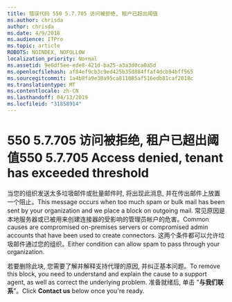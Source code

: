 ```yaml
---
title: 错误代码 550 5.7.705 访问被拒绝, 租户已超出阈值
ms.author: chrisda
author: chrisda
ms.date: 4/9/2018
ms.audience: ITPro
ms.topic: article
ROBOTS: NOINDEX, NOFOLLOW
localization_priority: Normal
ms.assetid: 9e6df5ee-ede8-421d-ba25-a3a3d0ca0a5d
ms.openlocfilehash: af84ef9cb3c9ed425b35d884ffaf4dcb94bff565
ms.sourcegitcommit: 1a4b8fa9e38a95ca811085af516edb81caf2018c
ms.translationtype: MT
ms.contentlocale: zh-CN
ms.lasthandoff: 04/13/2019
ms.locfileid: "31858914"
---
```

# <a name="550-57705-access-denied-tenant-has-exceeded-threshold"></a><span data-ttu-id="2214a-102">550 5.7.705 访问被拒绝, 租户已超出阈值</span><span class="sxs-lookup"><span data-stu-id="2214a-102">550 5.7.705 Access denied, tenant has exceeded threshold</span></span>

<span data-ttu-id="2214a-103">当您的组织发送太多垃圾邮件或批量邮件时, 将出现此消息, 并在传出邮件上放置一个阻止。</span><span class="sxs-lookup"><span data-stu-id="2214a-103">This message occurs when too much spam or bulk mail has been sent by your organization and we place a block on outgoing mail.</span></span>
<span data-ttu-id="2214a-104">常见原因是本地服务器或已被用来创建连接器的受影响的管理员帐户的危害。</span><span class="sxs-lookup"><span data-stu-id="2214a-104">Common causes are compromised on-premises servers or compromised admin accounts that have been used to create connectors.</span></span> <span data-ttu-id="2214a-105">这两个条件都可以允许垃圾邮件通过您的组织。</span><span class="sxs-lookup"><span data-stu-id="2214a-105">Either condition can allow spam to pass through your organization.</span></span>

<span data-ttu-id="2214a-106">若要删除此块, 您需要了解并解释支持代理的原因, 并纠正基本问题。</span><span class="sxs-lookup"><span data-stu-id="2214a-106">To remove this block, you need to understand and explain the cause to a support agent, as well as correct the underlying problem.</span></span>
<span data-ttu-id="2214a-107">准备就绪后, 单击 "**与我们联系**"。</span><span class="sxs-lookup"><span data-stu-id="2214a-107">Click **Contact us** below once you're ready.</span></span>
